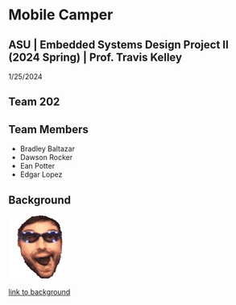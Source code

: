 
# Mobile Camper

## ASU | Embedded Systems Design Project II (2024 Spring) | Prof. Travis Kelley

1/25/2024

## Team 202 


## Team Members

* Bradley Baltazar
* Dawson Rocker
* Ean Potter
* Edgar Lopez

## Background

![image caption](batchest-jhnnycrwsh.gif)

[link to background](/Background.md)


